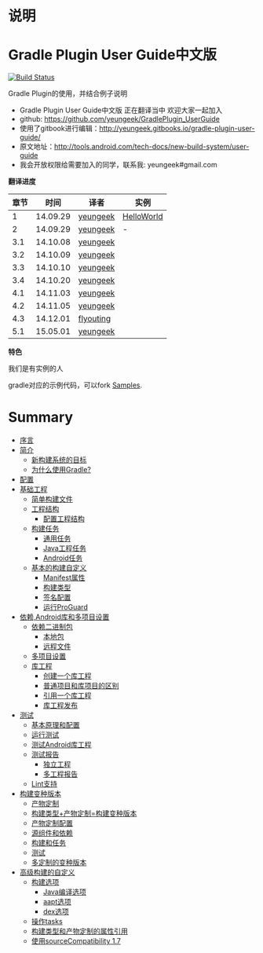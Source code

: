 # 说明
Gradle Plugin User Guide中文版
========================
[![Build Status](https://www.gitbook.io/button/status/book/yeungeek/gradle-plugin-user-guide)](https://www.gitbook.io/book/yeungeek/gradle-plugin-user-guide/activity)

Gradle Plugin的使用，并结合例子说明

* Gradle Plugin User Guide中文版 正在翻译当中 欢迎大家一起加入
* github: https://github.com/yeungeek/GradlePlugin_UserGuide
* 使用了gitbook进行编辑：http://yeungeek.gitbooks.io/gradle-plugin-user-guide/
* 原文地址：http://tools.android.com/tech-docs/new-build-system/user-guide
* 我会开放权限给需要加入的同学，联系我: yeungeek#gmail.com

**翻译进度**

章节| 时间 | 译者|实例
----|------|----|----
1 | 14.09.29  | [yeungeek](https://github.com/yeungeek)|[HelloWorld](https://github.com/yeungeek/Android-Gradle-Samples/tree/master/HelloWorld)
2 | 14.09.29  | [yeungeek](https://github.com/yeungeek)|-
3.1 | 14.10.08  | [yeungeek](https://github.com/yeungeek)|
3.2 | 14.10.09  | [yeungeek](https://github.com/yeungeek)|
3.3 | 14.10.10  | [yeungeek](https://github.com/yeungeek)|
3.4 | 14.10.20  | [yeungeek](https://github.com/yeungeek)|
4.1 | 14.11.03  | [yeungeek](https://github.com/yeungeek)|
4.2 | 14.11.05  | [yeungeek](https://github.com/yeungeek)|
4.3 | 14.12.01  | [flyouting](https://github.com/flyouting)|
5.1 | 15.05.01  | [yeungeek](https://github.com/yeungeek)|

**特色**

我们是有实例的人

gradle对应的示例代码，可以fork [Samples](https://github.com/yeungeek/Android-Gradle-Samples).

# Summary

* [序言](README.md)
* [简介](11_goals_of_the_new_build_system.md)
   * [新构建系统的目标](goals_of_the_new_build_system.md)
   * [为什么使用Gradle?](why_gradle.md)
* [配置](req.md)
* [基础工程](requirements.md)
   * [简单构建文件](031_simple_build_files.md)
   * [工程结构](project_structure.md)
       * [配置工程结构](configuring_the_structure.md)
   * [构建任务](build_tasks.md)
       * [通用任务](general_tasks.md)
       * [Java工程任务](java_project_tasks.md)
       * [Android任务](android_tasks.md)
   * [基本的构建自定义](basic_build_customization.md)
       * [Manifest属性](manifest_entries.md)
       * [构建类型](build_types.md)
       * [签名配置](signing_configurations.md)
       * [运行ProGuard](running_proguard.md)
* [依赖,Android库和多项目设置](dependencies,_android_libraries_and_multi-project_setup.md)
   * [依赖二进制包](dependencies_on_binary_packages.md)
       * [本地包](local_packages.md)
       * [远程文件](remote_artifacts.md)
   * [多项目设置](multi_project_setup.md)
   * [库工程](library_projects.md)
       * [创建一个库工程](creating_a_library_project.md)
       * [普通项目和库项目的区别](differences_between_a_project_and_a_library_project.md)
       * [引用一个库工程](referencing_a_library.md)
       * [库工程发布](library_publication.md)
* [测试](testing.md)
   * [基本原理和配置](basics_and_configuration.md)
   * [运行测试](running_tests.md)
   * [测试Android库工程](testing_android_libraries.md)
   * [测试报告](test_reports.md)
       * [独立工程](single_projects.md)
       * [多工程报告](multi-projects_reports.md)
   * [Lint支持](lint_support.md)
* [构建变种版本](build_variants.md)
   * [产物定制](product_flavors.md)
   * [构建类型+产物定制=构建变种版本](build_type_+_product_flavor_=_build_variant)
   * [产物定制配置](product_flavor_configuration.md)
   * [源组件和依赖](sourcesets_and_dependencies.md)
   * [构建和任务](building_and_tasks.md)
   * [测试](testing.md)
   * [多定制的变种版本](multi-flavor_variants.md)
* [高级构建的自定义](advanced_build_customization.md)
   * [构建选项](build_options.md)
       * [Java编译选项](java_compilation_options.md)
       * [aapt选项](aapt_options.md)
       * [dex选项](dex_options.md)
   * [操作tasks](manipulating_tasks.md)
   * [构建类型和产物定制的属性引用](buildtype_and_product_flavor_property_reference.md)
   * [使用sourceCompatibility 1.7](using_sourcecompatibility_17.md)
